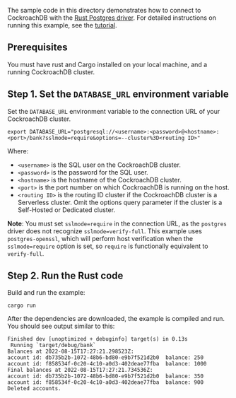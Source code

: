 The sample code in this directory demonstrates how to connect to CockroachDB with the [Rust Postgres driver](https://crates.io/crates/postgres). For detailed instructions on running this example, see the [tutorial](https://www.cockroachlabs.com/docs/stable/build-a-rust-app-with-cockroachdb.html).

## Prerequisites

You must have rust and Cargo installed on your local machine, and a running CockroachDB cluster.

## Step 1. Set the `DATABASE_URL` environment variable

Set the `DATABASE_URL` environment variable to the connection URL of your CockroachDB cluster.

```shell
export DATABASE_URL="postgresql://<username>:<password>@<hostname>:<port>/bank?sslmode=require&options=--cluster%3D<routing ID>"
```

Where:

- `<username>` is the SQL user on the CockroachDB cluster.
- `<password>` is the password for the SQL user.
- `<hostname>` is the hostname of the CockroachDB cluster.
- `<port>` is the port number on which CockroachDB is running on the host.
- `<routing ID>` is the routing ID cluster if the CockroachDB cluster is a Serverless cluster. Omit the options query parameter if the cluster is a Self-Hosted or Dedicated cluster.

**Note**: You must set `sslmode=require` in the connection URL, as the `postgres` driver does not recognize `sslmode=verify-full`. This example uses `postgres-openssl`, which will perform host verification when the `sslmode=require` option is set, so `require` is functionally equivalent to `verify-full`.

## Step 2. Run the Rust code

Build and run the example:

```shell
cargo run
```

After the dependencies are downloaded, the example is compiled and run. You should see output similar to this:

```
Finished dev [unoptimized + debuginfo] target(s) in 0.13s
 Running `target/debug/bank`
Balances at 2022-08-15T17:27:21.298523Z:
account id: db735b2b-1072-48b6-bd80-e9b7f521d2b0  balance: 250
account id: f858534f-0c20-4c10-a0d3-402deae77fba  balance: 1000
Final balances at 2022-08-15T17:27:21.734536Z:
account id: db735b2b-1072-48b6-bd80-e9b7f521d2b0  balance: 350
account id: f858534f-0c20-4c10-a0d3-402deae77fba  balance: 900
Deleted accounts.
```
